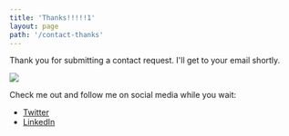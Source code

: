 ```yaml
---
title: 'Thanks!!!!!1'
layout: page
path: '/contact-thanks'
---
```


Thank you for submitting a contact request. I'll get to your email shortly.

<img src="https://giphygifs.s3.amazonaws.com/media/pFwRzOLfuGHok/giphy.gif" />

Check me out and follow me on social media while you wait:

- [Twitter](https://twitter.com/sergeanthacker)
- [LinkedIn](https://linkedin.com/in/randilmiller)
